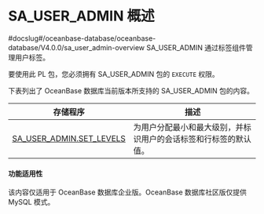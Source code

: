 SA_USER_ADMIN 概述 
=====================================
#docslug#/oceanbase-database/oceanbase-database/V4.0.0/sa_user_admin-overview
SA_USER_ADMIN 通过标签组件管理用户标签。

要使用此 PL 包，您必须拥有 SA_USER_ADMIN 包的 `EXECUTE` 权限。

下表列出了 OceanBase 数据库当前版本所支持的 SA_USER_ADMIN 包的内容。


|                                **存储程序**                                 |              **描述**              |
|-------------------------------------------------------------------------|----------------------------------|
| [SA_USER_ADMIN.SET_LEVELS](../6.sa_user_admin-user-tag-management-pack/2.sa_user_admin-set_levels.md) | 为用户分配最小和最大级别，并标识用户的会话标签和行标签的默认值。 |



  <main id="notice" >
    <h4>功能适用性</h4>
    <p>该内容仅适用于 OceanBase 数据库企业版。OceanBase 数据库社区版仅提供 MySQL 模式。</p>
  </main>